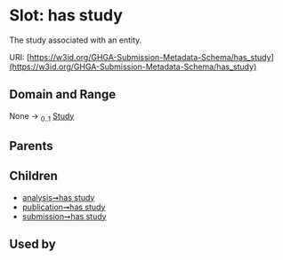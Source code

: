 
# Slot: has study


The study associated with an entity.

URI: [https://w3id.org/GHGA-Submission-Metadata-Schema/has_study](https://w3id.org/GHGA-Submission-Metadata-Schema/has_study)


## Domain and Range

None &#8594;  <sub>0..1</sub> [Study](Study.md)

## Parents


## Children

 *  [analysis➞has study](analysis_has_study.md)
 *  [publication➞has study](publication_has_study.md)
 *  [submission➞has study](submission_has_study.md)

## Used by

